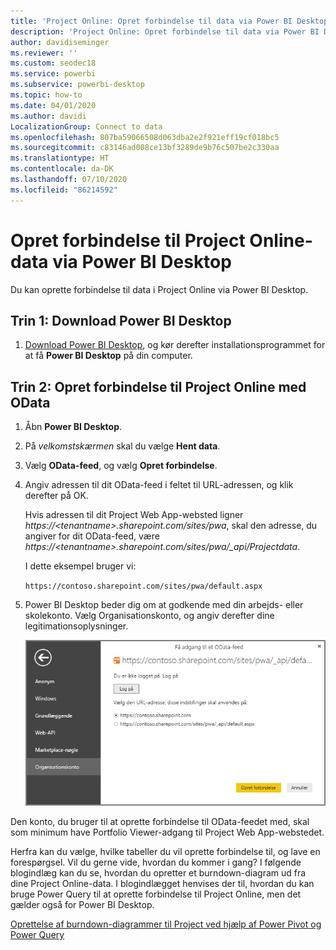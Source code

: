 ```yaml
---
title: 'Project Online: Opret forbindelse til data via Power BI Desktop'
description: 'Project Online: Opret forbindelse til data via Power BI Desktop'
author: davidiseminger
ms.reviewer: ''
ms.custom: seodec18
ms.service: powerbi
ms.subservice: powerbi-desktop
ms.topic: how-to
ms.date: 04/01/2020
ms.author: davidi
LocalizationGroup: Connect to data
ms.openlocfilehash: 807ba59066508d063dba2e2f921eff19cf018bc5
ms.sourcegitcommit: c83146ad008ce13bf3289de9b76c507be2c330aa
ms.translationtype: HT
ms.contentlocale: da-DK
ms.lasthandoff: 07/10/2020
ms.locfileid: "86214592"
---
```

# <a name="connect-to-project-online-data-through-power-bi-desktop"></a>Opret forbindelse til Project Online-data via Power BI Desktop
Du kan oprette forbindelse til data i Project Online via Power BI Desktop.

## <a name="step-1-download-power-bi-desktop"></a>Trin 1: Download Power BI Desktop
1. [Download Power BI Desktop](https://go.microsoft.com/fwlink/?LinkID=521662), og kør derefter installationsprogrammet for at få **Power BI Desktop** på din computer.

## <a name="step-2-connect-to-project-online-with-odata"></a>Trin 2: Opret forbindelse til Project Online med OData
1. Åbn **Power BI Desktop**.
2. På *velkomstskærmen* skal du vælge **Hent data**.
3. Vælg **OData-feed**, og vælg **Opret forbindelse**.
4. Angiv adressen til dit OData-feed i feltet til URL-adressen, og klik derefter på OK.
   
   Hvis adressen til dit Project Web App-websted ligner *https://\<tenantname\>.sharepoint.com/sites/pwa*, skal den adresse, du angiver for dit OData-feed, være *https://\<tenantname\>.sharepoint.com/sites/pwa/\_api/Projectdata*.
   
   I dette eksempel bruger vi:

    `https://contoso.sharepoint.com/sites/pwa/default.aspx`

5. Power BI Desktop beder dig om at godkende med din arbejds- eller skolekonto. Vælg Organisationskonto, og angiv derefter dine legitimationsoplysninger.
   
   ![Skærmbillede af Power BI Desktop, der viser anmodningen om legitimationsoplysninger med henblik på oprettelse af forbindelse.](media/desktop-project-online-connect-to-data/image.png)

Den konto, du bruger til at oprette forbindelse til OData-feedet med, skal som minimum have Portfolio Viewer-adgang til Project Web App-webstedet. 

Herfra kan du vælge, hvilke tabeller du vil oprette forbindelse til, og lave en forespørgsel.  Vil du gerne vide, hvordan du kommer i gang?  I følgende blogindlæg kan du se, hvordan du opretter et burndown-diagram ud fra dine Project Online-data.  I blogindlægget henvises der til, hvordan du kan bruge Power Query til at oprette forbindelse til Project Online, men det gælder også for Power BI Desktop.

[Oprettelse af burndown-diagrammer til Project ved hjælp af Power Pivot og Power Query](https://blogs.office.com/2014/03/24/creating-burndown-charts-for-project-using-power-pivot-and-power-query/)

